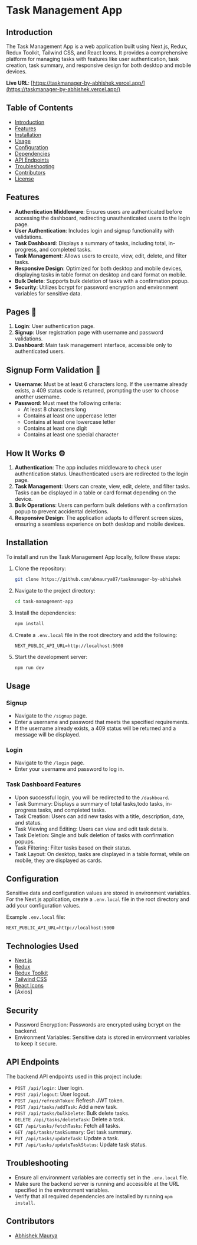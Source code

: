 # Task Management App

## Introduction
The Task Management App is a web application built using Next.js, Redux, Redux Toolkit, Tailwind CSS, and React Icons. It provides a comprehensive platform for managing tasks with features like user authentication, task creation, task summary, and responsive design for both desktop and mobile devices.

**Live URL**: [https://taskmanager-by-abhishek.vercel.app/](https://taskmanager-by-abhishek.vercel.app/)


## Table of Contents
- [Introduction](#introduction)
- [Features](#features)
- [Installation](#installation)
- [Usage](#usage)
- [Configuration](#configuration)
- [Dependencies](#dependencies)
- [API Endpoints](#api-endpoints)
- [Troubleshooting](#troubleshooting)
- [Contributors](#contributors)
- [License](#license)

## Features
- **Authentication Middleware**: Ensures users are authenticated before accessing the dashboard, redirecting unauthenticated users to the login page.
- **User Authentication**: Includes login and signup functionality with validations.
- **Task Dashboard**: Displays a summary of tasks, including total, in-progress, and completed tasks.
- **Task Management**: Allows users to create, view, edit, delete, and filter tasks.
- **Responsive Design**: Optimized for both desktop and mobile devices, displaying tasks in table format on desktop and card format on mobile.
- **Bulk Delete**: Supports bulk deletion of tasks with a confirmation popup.
- **Security**: Utilizes bcrypt for password encryption and environment variables for sensitive data.

## Pages 📄

1. **Login**: User authentication page.
2. **Signup**: User registration page with username and password validations.
3. **Dashboard**: Main task management interface, accessible only to authenticated users.


## Signup Form Validation 📝

- **Username**: Must be at least 6 characters long. If the username already exists, a 409 status code is returned, prompting the user to choose another username.
- **Password**: Must meet the following criteria:
  - At least 8 characters long
  - Contains at least one uppercase letter
  - Contains at least one lowercase letter
  - Contains at least one digit
  - Contains at least one special character

## How It Works ⚙️

1. **Authentication**: The app includes middleware to check user authentication status. Unauthenticated users are redirected to the login page.
2. **Task Management**: Users can create, view, edit, delete, and filter tasks. Tasks can be displayed in a table or card format depending on the device.
3. **Bulk Operations**: Users can perform bulk deletions with a confirmation popup to prevent accidental deletions.
4. **Responsive Design**: The application adapts to different screen sizes, ensuring a seamless experience on both desktop and mobile devices.

## Installation
To install and run the Task Management App locally, follow these steps:

1. Clone the repository:
    ```bash
    git clone https://github.com/abmaurya07/taskmanager-by-abhishek
    ```
2. Navigate to the project directory:
    ```bash
    cd task-management-app
    ```
3. Install the dependencies:
    ```bash
    npm install
    ```
4. Create a `.env.local` file in the root directory and add the following:
    ```plaintext
    NEXT_PUBLIC_API_URL=http://localhost:5000
    ```

5. Start the development server:
    ```bash
    npm run dev
    ```

## Usage
### Signup
- Navigate to the `/signup` page.
- Enter a username and password that meets the specified requirements.
- If the username already exists, a 409 status will be returned and a message will be displayed.

### Login
- Navigate to the `/login` page.
- Enter your username and password to log in.

### Task Dashboard Features
- Upon successful login, you will be redirected to the `/dashboard`.
- Task Summary: Displays a summary of total tasks,todo tasks, in-progress tasks, and completed tasks.
- Task Creation: Users can add new tasks with a title, description, date, and status.
- Task Viewing and Editing: Users can view and edit task details.
- Task Deletion: Single and bulk deletion of tasks with confirmation popups.
- Task Filtering: Filter tasks based on their status.
- Task Layout: On desktop, tasks are displayed in a table format, while on mobile, they are displayed as cards.

## Configuration
Sensitive data and configuration values are stored in environment variables. For the Next.js application, create a `.env.local` file in the root directory and add your configuration values.

Example `.env.local` file:
```plaintext
NEXT_PUBLIC_API_URL=http://localhost:5000
```
## Technologies Used
- [Next.js](https://nextjs.org/)
- [Redux](https://redux.js.org/)
- [Redux Toolkit](https://redux-toolkit.js.org/)
- [Tailwind CSS](https://tailwindcss.com/)
- [React Icons](https://react-icons.github.io/react-icons/)
- [Axios]

## Security
- Password Encryption: Passwords are encrypted using bcrypt on the backend.
- Environment Variables: Sensitive data is stored in environment variables to keep it secure.


## API Endpoints
The backend API endpoints used in this project include:
- `POST /api/login`: User login.
- `POST /api/logout`: User logout.
- `POST /api/refreshToken`: Refresh JWT token.
- `POST /api/tasks/addTask`: Add a new task.
- `POST /api/tasks/bulkDelete`: Bulk delete tasks.
- `DELETE /api/tasks/deleteTask`: Delete a task.
- `GET /api/tasks/fetchTasks`: Fetch all tasks.
- `GET /api/tasks/taskSummary`: Get task summary.
- `PUT /api/tasks/updateTask`: Update a task.
- `PUT /api/tasks/updateTaskStatus`: Update task status.

## Troubleshooting
- Ensure all environment variables are correctly set in the `.env.local` file.
- Make sure the backend server is running and accessible at the URL specified in the environment variables.
- Verify that all required dependencies are installed by running `npm install`.

## Contributors
- [Abhishek Maurya](https://github.com/abmaurya07)

